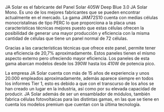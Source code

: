 JA Solar es el fabricante del Panel Solar 405W Deep Blue 3.0 JA Solar Mono. Es uno de los mejores fabricantes que se pueden encontrar actualmente en el mercado. La gama JAM72S10 cuenta con medias células monocristalinas de tipo PERC lo que proporciona a la placa unas características técnicas mejores puesto que estas células ofrecen la posibilidad de generar una mayor producción y eficiencia con la misma cantidad de células que tiene un panel normal de 72 células.





Gracias a las características técnicas que ofrece este panel, permite tener una eficiencia de 20,7% aproximadamente. Estos paneles tienen el mismo aspecto externo pero ofreciendo mayor eficiencia. Los paneles de esta gama abarcan modelos desde los 390W hasta los 410W de potencia pico.




La empresa JA Solar cuenta con más de 15 años de experiencia y unos 20.000 empleados aproximadamente, además aparece siempre en todos los informes Tier 1, esto es debido a que con el transcurso de los años se han creado un lugar en la industria, así como por su elevada capacidad de producir. JA Solar además de ser un ensamblador de módulos, también fabrica células fotovoltaicas para las distintas gamas, en las que se tiene en cuenta los modelos premium que cuentan con la última tecnología.
